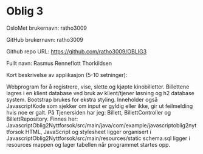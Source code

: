 Oblig 3
=======
OsloMet brukernavn: ratho3009

GitHub brukernavn: ratho3009

Github repo URL: https://github.com/ratho3009/OBLIG3

Fullt navn: Rasmus Renneflott Thorkildsen

Kort beskrivelse av applikasjon (5-10 setninger):

Webprogram for å registrere, vise, slette og kjøpte kinobilletter. Billettene lagres i en klient database ved bruk av klient/tjener løsning og h2 database system.
Bootstrap brukes for ekstra styling. Inneholder også JavascriptKode som sjekker om input er gyldig eller ikke, gir ut feilmelding hvis noe er galt. 
På Tjenersiden har jeg: Billett, BillettController og BillettRepository. Finnes her: JavascriptOblig2Nyttforsok/src/main/java/com/example/javascriptoblig2nyttforsok
HTML, JavaScript og stylesheet ligger organisert i JavascriptOblig2Nyttforsok/src/main/resources/static
schema.sql ligger i resources mappen og lager tabellen når programmet startes opp. 













